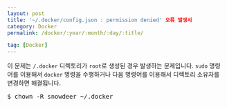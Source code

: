 ```yaml
---
layout: post
title: '~/.docker/config.json : permission denied' 오류 발생시
category: Docker
permalink: /docker/:year/:month/:day/:title/

tag: [Docker]
---
```


이 문제는 `/.docker` 디렉토리가 `root`로 생성된 경우 발생하는 문제입니다. `sudo` 명령어를 이용해서 `docker` 명령을 수행하거나 다음 명령어를 이용해서 디렉토리 소유자를 변경하면 해결됩니다.

<pre class="prettyprint">
$ chown -R snowdeer ~/.docker
</pre>